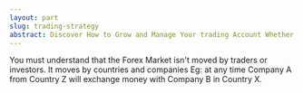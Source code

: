 ```yaml
---
layout: part
slug: trading-strategy
abstract: Discover How to Grow and Manage Your trading Account Whether Big or Small Using my Proven Strategy that follow the Industry Professionals and Banks 
---
```




You must understand that the Forex Market isn't moved by traders or investors. It moves by countries and companies Eg: at any time Company A from Country Z will exchange money with Company B in Country X. 




